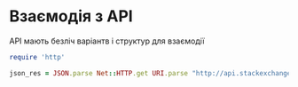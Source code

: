 # Взаємодія з API

API мають безліч варіантв і структур для взаємодії

```ruby
require 'http'

json_res = JSON.parse Net::HTTP.get URI.parse "http://api.stackexchange.com/2.2/questions?site=stackoverflow"
```


